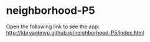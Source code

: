 # neighborhood-P5
Open the following link to see the app: 
http://kbryantmvp.github.io/neighborhood-P5/index.html
